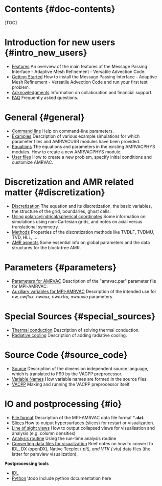 # Contents {#doc-contents}

[TOC]

# Introduction for new users {#intro_new_users}

* [Features](features.md) An overview of the main features of the Message
Passing Interface - Adaptive Mesh Refinement - Versatile Advection Code.
* [Getting Started](getting_started.md) How to install the Message Passing
Interface - Adaptive Mesh Refinement - Versatile Advection Code and run your
first test problem.
* [Acknowledgments](acknowledgments.md) Information on collaboration and
financial support.
* [FAQ](faq.md) Frequently asked questions.

# General {#general}

* [Command line](commandline.md)      Help on command-line parameters.
* [Examples](examples.md) Description of various example simulations for which
parameter files and AMRVACUSR modules have been provided.
* [Equations](equations.md) The equations and parameters in the existing
AMRVACPHYS modules. How to create a new AMRVACPHYS module.
* [User files](amrvacusr.md) How to create a new problem, specify initial
  conditions and customize AMRVAC.

# Discretization and AMR related matter {#discretization}

* [Discretization](discretization.md) The equation and its discretization, the
basic variables, the structure of the grid, boundaries, ghost cells.
* [Using polar/cylindrical/spherical coordinates](axial.md) Some information on
simulations using non-Cartesian grids, and notes on axial versus translational
symmetry.
* [Methods](methods.md) Properties of the discretization methods like TVDLF,
TVDMU, TVD, HLL, ...
* [AMR aspects](amrstructure.md) Some essential info on global parameters and
the data structures for the block-tree AMR.

# Parameters {#parameters}

* [Parameters for AMRVAC](par.md) Description of the "amrvac.par" parameter file
for MPI-AMRVAC.
* [Auxiliary variables for MPI-AMRVAC](mpiamrvac_nw.md) Description of the
intended use for _nw, nwflux, nwaux, nwextra, nwauxio_ parameters.

# Special Sources {#special_sources}

* [Thermal conduction](thermal_conduction.md) Description of solving thermal conduction. 
* [Radiative cooling](radiative_cooling.md) Description of adding radiative cooling. 

# Source Code {#source_code}

* [Source](source.md) Description of the dimension independent source language,
which is translated to F90 by the VACPP preprocessor.
* [Variable Names](varnames.md) How variable names are formed in the source
files.
* [VACPP](vacpp.md) Making and running the VACPP preprocessor itself.

# IO and postprocessing {#io}

* [File format](fileformat.md) Description of the MPI-AMRVAC data file format
***.dat**.
* [Slices](slices.md) How to output hypersurfaces (slices) for restart or
visualization.
* [Line of sight views](collapsed.md) How to output collapsed views for
visualisation and analysis (e.g. column densities)
* [Analysis routine](analysis.md) Using the run-time analysis routine
* [Converting data files for visualization](convert.md) Brief notes on how to
convert to IDL, DX (openDX), Native Tecplot (*.plt), and VTK (*.vtu) data files
(the latter for paraview visualization).

**Postprocessing tools**

* [IDL](idl.md)
* [Python](python/index.md) \todo Include python documentation here
